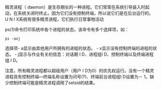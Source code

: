 精灵进程（ daemon）是生存期长的一种进程。它们常常在系统引导装入时起动，在系统关闭时终止。因为它们没有控制终端，所以说它们是在后台运行的。 U N I X系统有很多精灵进程，它们执行日常事物活动

ps(1)命令打印系统中各个进程的状态。该命令有多个选择项，如：

```
ps -axj
```

选择项- a显示由其他用户所拥有的进程的状态。 - x显示没有控制终端的进程的状态。 - j显示与作业有关的信息：对话期 I D、进程组I D、控制终端以及终端进程组 I D。

注意，所有精灵进程都以超级用户（用户 I D为0）的优先权运行。没有一个精灵进程具有控制终端—终端名称设置为问号(?)、终端前台进程组I D设置为－ 1。缺少控制终端可能是精灵进程调用了setsid的结果。



